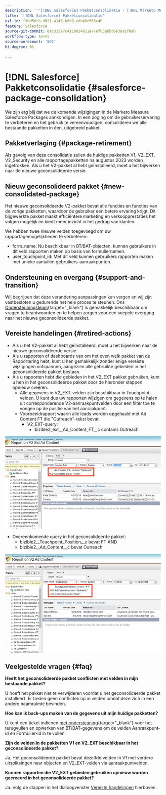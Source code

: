 ```yaml
---
description: '''[!DNL Salesforce] Pakketconsolidatie - [!DNL Marketo Measure] - Productdocumentatie"'
title: '[!DNL Salesforce] Pakketconsolidatie'
exl-id: f1bd5dcb-d021-4140-b6b9-cdb40e566c4b
feature: Salesforce
source-git-commit: 8ac315e7c4110d14811e77ef0586bd663ea1f8ab
workflow-type: tm+mt
source-wordcount: '502'
ht-degree: 0%

---
```


# [!DNL Salesforce] Pakketconsolidatie {#salesforce-package-consolidation}

We zijn erg blij dat we de komende wijzigingen in de Marketo Measure Salesforce Packages aankondigen. In een poging om de gebruikerservaring te verbeteren en het gebruik te vereenvoudigen, consolideren we alle bestaande pakketten in één, uitgebreid pakket.

## Pakketverlaging {#package-retirement}

Als gevolg van deze consolidatie zullen de huidige pakketten V1, V2_EXT, V2_Security en alle rapportagepakketten na augustus 2023 worden ingetrokken. Als u het V2-pakket al hebt geïnstalleerd, moet u het bijwerken naar de nieuwe geconsolideerde versie.

## Nieuw geconsolideerd pakket {#new-consolidated-package}

Het nieuwe geconsolideerde V2-pakket bevat alle functies en functies van de vorige pakketten, waardoor de gebruiker een betere ervaring krijgt. Dit bijgewerkte pakket maakt efficiëntere marketing en verkoopprestaties het volgen mogelijk en biedt meer inzicht in het gedrag van klanten.

We hebben twee nieuwe velden toegevoegd om uw rapportagemogelijkheden te verbeteren:

* form_name: Nu beschikbaar in BT/BAT-objecten, kunnen gebruikers in dit veld rapporten maken op basis van formuliernamen.
* user_touchpoint_id: Met dit veld kunnen gebruikers rapporten maken met unieke aantallen gebruikers-aanraakpunten.

## Ondersteuning en overgang {#support-and-transition}

Wij begrijpen dat deze verandering aanpassingen kan vergen en wij zijn vastbesloten u gedurende het hele proces te steunen. Ons [Ondersteuningsteam](https://nation.marketo.com/t5/support/ct-p/Support){target="_blank"} is gemakkelijk beschikbaar om vragen te beantwoorden en te helpen zorgen voor een soepele overgang naar het nieuwe geconsolideerde pakket.

## Vereiste handelingen {#retired-actions}

* Als u het V2-pakket al hebt geïnstalleerd, moet u het bijwerken naar de nieuwe geconsolideerde versie.
* Als u rapporten of dashboards van om het even welk pakket van de Rapportering hebt, kunt u hen gemakkelijk zonder enige vereiste wijzigingen ontspannen, aangezien alle gebruikte gebieden in het geconsolideerde pakket bestaan.
* Als u rapporten hebt die gebieden in het V2_EXT pakket gebruiken, kunt u hen in het geconsolideerde pakket door de hieronder stappen opnieuw creëren:
   * Alle gegevens in V2_EXT-velden zijn beschikbaar in Touchpoint-velden. U kunt dus uw rapporten wijzigen om gegevens op te halen uit corresponderende V2-aanraakpuntvelden door een filter toe te voegen op de positie van het aanraakpunt.
   * Voorbeeldrapport waarin alle leads worden opgehaald met Ad Content FT die &quot;Outreach&quot;-tekst bevat.
      * V2_EXT-query:
         * bizible2_ext__Ad_Content_FT__c contains Outreach

![](assets/package-consolidation-1.png)

* Overeenkomende query in het geconsolideerde pakket:
   * bizible2__Touchpoint_Position__c bevat FT AND
   * bizible2__Ad_Content__c bevat Outreach

![](assets/salesforce-package-consolidation-2.png)

## Veelgestelde vragen {#faq}

**Heeft het geconsolideerde pakket conflicten met velden in mijn bestaande pakket?**

U hoeft het pakket niet te verwijderen voordat u het geconsolideerde pakket installeert. Er treden geen conflicten op in velden omdat deze zich in een andere naamruimte bevinden.

**Hoe kan ik back-ups maken van de gegevens uit mijn huidige pakketten?**

U kunt een ticket indienen [met ondersteuning](https://nation.marketo.com/t5/support/ct-p/Support){target="_blank"} voor het terugvullen en opwerken van BT/BAT-gegevens om de velden Aanraakpunt-id en Formulier-id in te vullen.

**Zijn de velden in de pakketten V1 en V2_EXT beschikbaar in het geconsolideerde pakket?**

Ja. Het geconsolideerde pakket bevat dezelfde velden in V1 met verdere uitsplitsingen naar objecten en V2_EXT-velden via aanraakpuntvelden.

**Kunnen rapporten die V2_EXT gebieden gebruiken opnieuw worden gecreeerd in het geconsolideerde pakket?**

Ja. Volg de stappen in het dialoogvenster [Vereiste handelingen](#retired-actions) hierboven.

